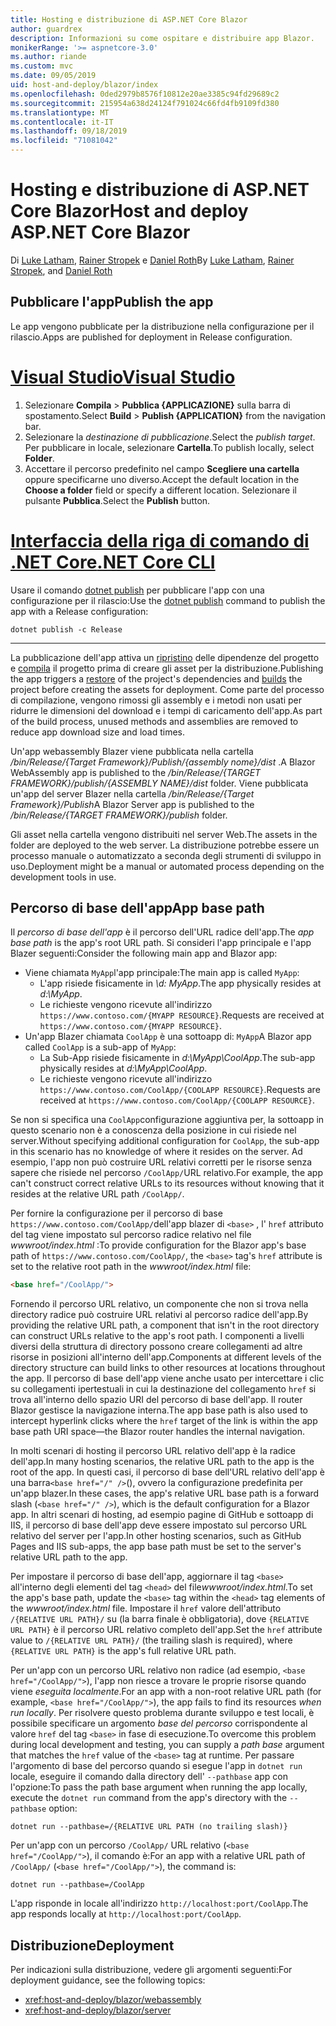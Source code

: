 ```yaml
---
title: Hosting e distribuzione di ASP.NET Core Blazor
author: guardrex
description: Informazioni su come ospitare e distribuire app Blazor.
monikerRange: '>= aspnetcore-3.0'
ms.author: riande
ms.custom: mvc
ms.date: 09/05/2019
uid: host-and-deploy/blazor/index
ms.openlocfilehash: 0ded2979b8576f10812e20ae3385c94fd29689c2
ms.sourcegitcommit: 215954a638d24124f791024c66fd4fb9109fd380
ms.translationtype: MT
ms.contentlocale: it-IT
ms.lasthandoff: 09/18/2019
ms.locfileid: "71081042"
---
```

# <a name="host-and-deploy-aspnet-core-blazor"></a><span data-ttu-id="3943d-103">Hosting e distribuzione di ASP.NET Core Blazor</span><span class="sxs-lookup"><span data-stu-id="3943d-103">Host and deploy ASP.NET Core Blazor</span></span>

<span data-ttu-id="3943d-104">Di [Luke Latham](https://github.com/guardrex), [Rainer Stropek](https://www.timecockpit.com) e [Daniel Roth](https://github.com/danroth27)</span><span class="sxs-lookup"><span data-stu-id="3943d-104">By [Luke Latham](https://github.com/guardrex), [Rainer Stropek](https://www.timecockpit.com), and [Daniel Roth](https://github.com/danroth27)</span></span>

## <a name="publish-the-app"></a><span data-ttu-id="3943d-105">Pubblicare l'app</span><span class="sxs-lookup"><span data-stu-id="3943d-105">Publish the app</span></span>

<span data-ttu-id="3943d-106">Le app vengono pubblicate per la distribuzione nella configurazione per il rilascio.</span><span class="sxs-lookup"><span data-stu-id="3943d-106">Apps are published for deployment in Release configuration.</span></span>

# <a name="visual-studiotabvisual-studio"></a>[<span data-ttu-id="3943d-107">Visual Studio</span><span class="sxs-lookup"><span data-stu-id="3943d-107">Visual Studio</span></span>](#tab/visual-studio)

1. <span data-ttu-id="3943d-108">Selezionare **Compila** > **Pubblica {APPLICAZIONE}** sulla barra di spostamento.</span><span class="sxs-lookup"><span data-stu-id="3943d-108">Select **Build** > **Publish {APPLICATION}** from the navigation bar.</span></span>
1. <span data-ttu-id="3943d-109">Selezionare la *destinazione di pubblicazione*.</span><span class="sxs-lookup"><span data-stu-id="3943d-109">Select the *publish target*.</span></span> <span data-ttu-id="3943d-110">Per pubblicare in locale, selezionare **Cartella**.</span><span class="sxs-lookup"><span data-stu-id="3943d-110">To publish locally, select **Folder**.</span></span>
1. <span data-ttu-id="3943d-111">Accettare il percorso predefinito nel campo **Scegliere una cartella** oppure specificarne uno diverso.</span><span class="sxs-lookup"><span data-stu-id="3943d-111">Accept the default location in the **Choose a folder** field or specify a different location.</span></span> <span data-ttu-id="3943d-112">Selezionare il pulsante **Pubblica**.</span><span class="sxs-lookup"><span data-stu-id="3943d-112">Select the **Publish** button.</span></span>

# <a name="net-core-clitabnetcore-cli"></a>[<span data-ttu-id="3943d-113">Interfaccia della riga di comando di .NET Core</span><span class="sxs-lookup"><span data-stu-id="3943d-113">.NET Core CLI</span></span>](#tab/netcore-cli)

<span data-ttu-id="3943d-114">Usare il comando [dotnet publish](/dotnet/core/tools/dotnet-publish) per pubblicare l'app con una configurazione per il rilascio:</span><span class="sxs-lookup"><span data-stu-id="3943d-114">Use the [dotnet publish](/dotnet/core/tools/dotnet-publish) command to publish the app with a Release configuration:</span></span>

```dotnetcli
dotnet publish -c Release
```

---

<span data-ttu-id="3943d-115">La pubblicazione dell'app attiva un [ripristino](/dotnet/core/tools/dotnet-restore) delle dipendenze del progetto e [compila](/dotnet/core/tools/dotnet-build) il progetto prima di creare gli asset per la distribuzione.</span><span class="sxs-lookup"><span data-stu-id="3943d-115">Publishing the app triggers a [restore](/dotnet/core/tools/dotnet-restore) of the project's dependencies and [builds](/dotnet/core/tools/dotnet-build) the project before creating the assets for deployment.</span></span> <span data-ttu-id="3943d-116">Come parte del processo di compilazione, vengono rimossi gli assembly e i metodi non usati per ridurre le dimensioni del download e i tempi di caricamento dell'app.</span><span class="sxs-lookup"><span data-stu-id="3943d-116">As part of the build process, unused methods and assemblies are removed to reduce app download size and load times.</span></span>

<span data-ttu-id="3943d-117">Un'app webassembly Blazer viene pubblicata nella cartella */bin/Release/{Target Framework}/Publish/{assembly nome}/dist* .</span><span class="sxs-lookup"><span data-stu-id="3943d-117">A Blazor WebAssembly app is published to the */bin/Release/{TARGET FRAMEWORK}/publish/{ASSEMBLY NAME}/dist* folder.</span></span> <span data-ttu-id="3943d-118">Viene pubblicata un'app del server Blazer nella cartella */bin/Release/{Target Framework}/Publish*</span><span class="sxs-lookup"><span data-stu-id="3943d-118">A Blazor Server app is published to the */bin/Release/{TARGET FRAMEWORK}/publish* folder.</span></span>

<span data-ttu-id="3943d-119">Gli asset nella cartella vengono distribuiti nel server Web.</span><span class="sxs-lookup"><span data-stu-id="3943d-119">The assets in the folder are deployed to the web server.</span></span> <span data-ttu-id="3943d-120">La distribuzione potrebbe essere un processo manuale o automatizzato a seconda degli strumenti di sviluppo in uso.</span><span class="sxs-lookup"><span data-stu-id="3943d-120">Deployment might be a manual or automated process depending on the development tools in use.</span></span>

## <a name="app-base-path"></a><span data-ttu-id="3943d-121">Percorso di base dell'app</span><span class="sxs-lookup"><span data-stu-id="3943d-121">App base path</span></span>

<span data-ttu-id="3943d-122">Il *percorso di base dell'app* è il percorso dell'URL radice dell'app.</span><span class="sxs-lookup"><span data-stu-id="3943d-122">The *app base path* is the app's root URL path.</span></span> <span data-ttu-id="3943d-123">Si consideri l'app principale e l'app Blazer seguenti:</span><span class="sxs-lookup"><span data-stu-id="3943d-123">Consider the following main app and Blazor app:</span></span>

* <span data-ttu-id="3943d-124">Viene chiamata `MyApp`l'app principale:</span><span class="sxs-lookup"><span data-stu-id="3943d-124">The main app is called `MyApp`:</span></span>
  * <span data-ttu-id="3943d-125">L'app risiede fisicamente in *\\d: MyApp*.</span><span class="sxs-lookup"><span data-stu-id="3943d-125">The app physically resides at *d:\\MyApp*.</span></span>
  * <span data-ttu-id="3943d-126">Le richieste vengono ricevute all'indirizzo `https://www.contoso.com/{MYAPP RESOURCE}`.</span><span class="sxs-lookup"><span data-stu-id="3943d-126">Requests are received at `https://www.contoso.com/{MYAPP RESOURCE}`.</span></span>
* <span data-ttu-id="3943d-127">Un'app Blazer chiamata `CoolApp` è una sottoapp di: `MyApp`</span><span class="sxs-lookup"><span data-stu-id="3943d-127">A Blazor app called `CoolApp` is a sub-app of `MyApp`:</span></span>
  * <span data-ttu-id="3943d-128">La Sub-App risiede fisicamente in *d:\\MyApp\\CoolApp*.</span><span class="sxs-lookup"><span data-stu-id="3943d-128">The sub-app physically resides at *d:\\MyApp\\CoolApp*.</span></span>
  * <span data-ttu-id="3943d-129">Le richieste vengono ricevute all'indirizzo `https://www.contoso.com/CoolApp/{COOLAPP RESOURCE}`.</span><span class="sxs-lookup"><span data-stu-id="3943d-129">Requests are received at `https://www.contoso.com/CoolApp/{COOLAPP RESOURCE}`.</span></span>

<span data-ttu-id="3943d-130">Se non si specifica una `CoolApp`configurazione aggiuntiva per, la sottoapp in questo scenario non è a conoscenza della posizione in cui risiede nel server.</span><span class="sxs-lookup"><span data-stu-id="3943d-130">Without specifying additional configuration for `CoolApp`, the sub-app in this scenario has no knowledge of where it resides on the server.</span></span> <span data-ttu-id="3943d-131">Ad esempio, l'app non può costruire URL relativi corretti per le risorse senza sapere che risiede nel percorso `/CoolApp/`URL relativo.</span><span class="sxs-lookup"><span data-stu-id="3943d-131">For example, the app can't construct correct relative URLs to its resources without knowing that it resides at the relative URL path `/CoolApp/`.</span></span>

<span data-ttu-id="3943d-132">Per fornire la configurazione per il percorso di base `https://www.contoso.com/CoolApp/`dell'app blazer di `<base>` , l' `href` attributo del tag viene impostato sul percorso radice relativo nel file *wwwroot/index.html* :</span><span class="sxs-lookup"><span data-stu-id="3943d-132">To provide configuration for the Blazor app's base path of `https://www.contoso.com/CoolApp/`, the `<base>` tag's `href` attribute is set to the relative root path in the *wwwroot/index.html* file:</span></span>

```html
<base href="/CoolApp/">
```

<span data-ttu-id="3943d-133">Fornendo il percorso URL relativo, un componente che non si trova nella directory radice può costruire URL relativi al percorso radice dell'app.</span><span class="sxs-lookup"><span data-stu-id="3943d-133">By providing the relative URL path, a component that isn't in the root directory can construct URLs relative to the app's root path.</span></span> <span data-ttu-id="3943d-134">I componenti a livelli diversi della struttura di directory possono creare collegamenti ad altre risorse in posizioni all'interno dell'app.</span><span class="sxs-lookup"><span data-stu-id="3943d-134">Components at different levels of the directory structure can build links to other resources at locations throughout the app.</span></span> <span data-ttu-id="3943d-135">Il percorso di base dell'app viene anche usato per intercettare i clic su collegamenti ipertestuali in cui la destinazione del collegamento `href` si trova all'interno dello spazio URI del percorso di base dell'app. Il router Blazor gestisce la navigazione interna.</span><span class="sxs-lookup"><span data-stu-id="3943d-135">The app base path is also used to intercept hyperlink clicks where the `href` target of the link is within the app base path URI space&mdash;the Blazor router handles the internal navigation.</span></span>

<span data-ttu-id="3943d-136">In molti scenari di hosting il percorso URL relativo dell'app è la radice dell'app.</span><span class="sxs-lookup"><span data-stu-id="3943d-136">In many hosting scenarios, the relative URL path to the app is the root of the app.</span></span> <span data-ttu-id="3943d-137">In questi casi, il percorso di base dell'URL relativo dell'app è una barra`<base href="/" />`(), ovvero la configurazione predefinita per un'app blazer.</span><span class="sxs-lookup"><span data-stu-id="3943d-137">In these cases, the app's relative URL base path is a forward slash (`<base href="/" />`), which is the default configuration for a Blazor app.</span></span> <span data-ttu-id="3943d-138">In altri scenari di hosting, ad esempio pagine di GitHub e sottoapp di IIS, il percorso di base dell'app deve essere impostato sul percorso URL relativo del server per l'app.</span><span class="sxs-lookup"><span data-stu-id="3943d-138">In other hosting scenarios, such as GitHub Pages and IIS sub-apps, the app base path must be set to the server's relative URL path to the app.</span></span>

<span data-ttu-id="3943d-139">Per impostare il percorso di base dell'app, aggiornare il tag `<base>` all'interno degli elementi del tag `<head>` del file*wwwroot/index.html*.</span><span class="sxs-lookup"><span data-stu-id="3943d-139">To set the app's base path, update the `<base>` tag within the `<head>` tag elements of the *wwwroot/index.html* file.</span></span> <span data-ttu-id="3943d-140">Impostare il `href` valore dell'attributo `/{RELATIVE URL PATH}/` su (la barra finale è obbligatoria), dove `{RELATIVE URL PATH}` è il percorso URL relativo completo dell'app.</span><span class="sxs-lookup"><span data-stu-id="3943d-140">Set the `href` attribute value to `/{RELATIVE URL PATH}/` (the trailing slash is required), where `{RELATIVE URL PATH}` is the app's full relative URL path.</span></span>

<span data-ttu-id="3943d-141">Per un'app con un percorso URL relativo non radice (ad esempio, `<base href="/CoolApp/">`), l'app non riesce a trovare le proprie risorse quando viene *eseguita localmente*.</span><span class="sxs-lookup"><span data-stu-id="3943d-141">For an app with a non-root relative URL path (for example, `<base href="/CoolApp/">`), the app fails to find its resources *when run locally*.</span></span> <span data-ttu-id="3943d-142">Per risolvere questo problema durante sviluppo e test locali, è possibile specificare un argomento *base del percorso* corrispondente al valore `href` del tag `<base>` in fase di esecuzione.</span><span class="sxs-lookup"><span data-stu-id="3943d-142">To overcome this problem during local development and testing, you can supply a *path base* argument that matches the `href` value of the `<base>` tag at runtime.</span></span> <span data-ttu-id="3943d-143">Per passare l'argomento di base del percorso quando si esegue l'app in `dotnet run` locale, eseguire il comando dalla directory dell' `--pathbase` app con l'opzione:</span><span class="sxs-lookup"><span data-stu-id="3943d-143">To pass the path base argument when running the app locally, execute the `dotnet run` command from the app's directory with the `--pathbase` option:</span></span>

```dotnetcli
dotnet run --pathbase=/{RELATIVE URL PATH (no trailing slash)}
```

<span data-ttu-id="3943d-144">Per un'app con un percorso `/CoolApp/` URL relativo (`<base href="/CoolApp/">`), il comando è:</span><span class="sxs-lookup"><span data-stu-id="3943d-144">For an app with a relative URL path of `/CoolApp/` (`<base href="/CoolApp/">`), the command is:</span></span>

```dotnetcli
dotnet run --pathbase=/CoolApp
```

<span data-ttu-id="3943d-145">L'app risponde in locale all'indirizzo `http://localhost:port/CoolApp`.</span><span class="sxs-lookup"><span data-stu-id="3943d-145">The app responds locally at `http://localhost:port/CoolApp`.</span></span>

## <a name="deployment"></a><span data-ttu-id="3943d-146">Distribuzione</span><span class="sxs-lookup"><span data-stu-id="3943d-146">Deployment</span></span>

<span data-ttu-id="3943d-147">Per indicazioni sulla distribuzione, vedere gli argomenti seguenti:</span><span class="sxs-lookup"><span data-stu-id="3943d-147">For deployment guidance, see the following topics:</span></span>

* <xref:host-and-deploy/blazor/webassembly>
* <xref:host-and-deploy/blazor/server>

